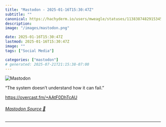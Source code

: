 ```yaml
---
title: "Mastodon - 2025-01-16T15:30:47Z"
subtitle: ""
canonical: https://hachyderm.io/users/mweagle/statuses/113838748291534556
description:
image: "/images/mastodon.png"

date: 2025-01-16T15:30:47Z
lastmod: 2025-01-16T15:30:47Z
image: ""
tags: ["Social Media"]

categories: ["mastodon"]
# generated: 2025-07-21T21:15:38-07:00
---
```

![Mastodon](/images/mastodon.png)

<p>“The system doesn’t understand how it can fail.”</p><p><a href="https://overcast.fm/+AAtF0DhTcAU" target="_blank" rel="nofollow noopener noreferrer" translate="no"><span class="invisible">https://</span><span class="">overcast.fm/+AAtF0DhTcAU</span><span class="invisible"></span></a></p>


###### [Mastodon Source 🐘](https://hachyderm.io/@mweagle/113838748291534556)

___
